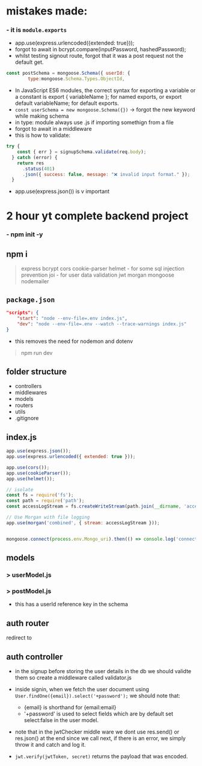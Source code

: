 # mistakes made:
### - it is `module.exports`
- app.use(express.urlencoded({extended: true}));
- forgot to await in bcrypt.compare(inputPassword, hashedPassword);
- whilst testing signout route, forgot that it was a post request not the default get.
```js
const postSchema = mongoose.Schema({ userId: {
        type:mongoose.Schema.Types.ObjectId,
```
- In JavaScript ES6 modules, the correct syntax for exporting a variable or a constant is export { variableName }; for named exports, or export default variableName; for default exports.
- `const userSchema = new mongoose.Schema({})` -> forgot the new keyword while making schema
- in type: module always use .js if importing somethign from a file
- forgot to await in a middleware
- this is how to validate:
```js
try {
    const { err } = signupSchema.validate(req.body);
  } catch (error) {
    return res
      .status(401)
      .json({ success: false, message: "❌ invalid input format." });
  }
  ```
- app.use(express.json())  is v important
# 2 hour yt complete backend project

### - npm init -y
## npm i
> express
> bcrypt
> cors
> cookie-parser
> helmet - for some sql injection prevention
> joi - for user data validation
> jwt
> morgan
> mongoose
> nodemailer

## `package.json`
```json
"scripts": {
    "start": "node --env-file=.env index.js",
    "dev": "node --env-file=.env --watch --trace-warnings index.js"
}
```
- this removes the need for nodemon and dotenv

> npm run dev

## folder structure
- controllers
- middlewares
- models
- routers
- utils
- .gitignore

## index.js
```js
app.use(express.json());
app.use(express.urlencoded({ extended: true }));

app.use(cors());
app.use(cookieParser());
app.use(helmet());

// isolate
const fs = require('fs');
const path = require('path');
const accessLogStream = fs.createWriteStream(path.join(__dirname, 'access.log'), { flags: 'a' });

// Use Morgan with file logging
app.use(morgan('combined', { stream: accessLogStream }));


mongoose.connect(process.env.Mongo_uri).then(() => console.log('connected.')).catch((err) => console.error('Error connecting to mongodb',err));
```

## models
### > userModel.js 
### > postModel.js 
- this has a userId reference key in the schema

## auth router
redirect to
## auth controller
- in the signup before storing the user details in the db we should validte them so create a middleware called validator.js

- inside signin, when we fetch the user document using `User.findOne({email}).select('+password');` we should note that:
    - {email} is shorthand for {email:email}
    - '+password' is used to select fields which are by default set select:false in the user model.

- note that in the jwtChecker middle ware we dont use res.send() or res.json() at the end since we call next, if there is an error, we simply throw it and catch and log it.
- `jwt.verify(jwtToken, secret)` returns the payload that was encoded.